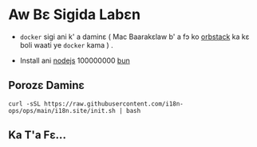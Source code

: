# Aw Bɛ Sigida Labɛn

* `docker` sigi ani k' a daminɛ ( Mac Baarakɛlaw b' a fɔ ko [orbstack](https://orbstack.dev) ka kɛ boli waati ye `docker` kama ) .

* Install ani [nodejs](https://nodejs.org/en/download/package-manager) 100000000 [bun](https://bun.sh/docs/installation)

## Porozɛ Daminɛ

```
curl -sSL https://raw.githubusercontent.com/i18n-ops/ops/main/i18n.site/init.sh | bash
```

## Ka T'a Fɛ...